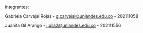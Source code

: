integrantes:

Gabriela Carvajal Rojas - [g.carvajal@uniandes.edu.co](mailto:g.carvajal@uniandes.edu.co) - 202111058

Juanita Gil Arango - [j.gila2@uniandes.edu.co](mailto:j.gila2@uniandes.edu.co) - 202111556
